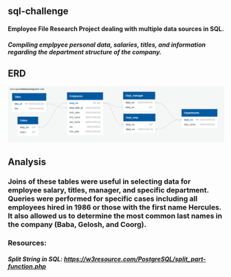 ## sql-challenge
#### Employee File Research Project dealing with multiple data sources in SQL.
##### Compiling emplpyee personal data, salaries, titles, and information regarding the department structure of the company.
## ERD
![Data Modeling](./data_model/model.png)
## Analysis 
### Joins of these tables were useful in selecting data for employee salary, titles, manager, and specific department. Queries were performed for specific cases including all employees hired in 1986 or those with the first name Hercules. It also allowed us to determine the most common last names in the company (Baba, Gelosh, and Coorg). 

### Resources:
##### Split String in SQL: https://w3resource.com/PostgreSQL/split_part-function.php 
